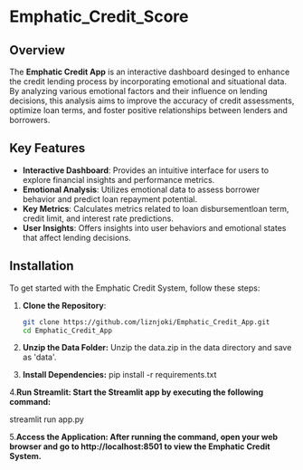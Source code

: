 # Emphatic_Credit_Score


## Overview
The **Emphatic Credit App** is an interactive dashboard desinged to enhance the credit lending process by incorporating emotional and situational data. By analyzing various emotional factors and their influence on lending decisions, this analysis aims to improve the accuracy of credit assessments, optimize loan terms, and foster positive relationships between lenders and borrowers.

## Key Features
- **Interactive Dashboard**: Provides an intuitive interface for users to explore financial insights and performance metrics.
- **Emotional Analysis**: Utilizes emotional data to assess borrower behavior and predict loan repayment potential.
- **Key Metrics**: Calculates metrics related to loan disbursementloan term, credit limit, and interest rate predictions.
- **User Insights**: Offers insights into user behaviors and emotional states that affect lending decisions.

## Installation
To get started with the Emphatic Credit System, follow these steps:

1. **Clone the Repository**:
   ```bash
   git clone https://github.com/liznjoki/Emphatic_Credit_App.git
   cd Emphatic_Credit_App

2. **Unzip the Data Folder:**
   Unzip the data.zip in the data directory and save as 'data'.

   
3. **Install Dependencies:**
pip install -r requirements.txt


4.**Run Streamlit: Start the Streamlit app by executing the following command:**

streamlit run app.py



5.**Access the Application: After running the command, open your web browser and go to http://localhost:8501 to view the Emphatic Credit System.**
